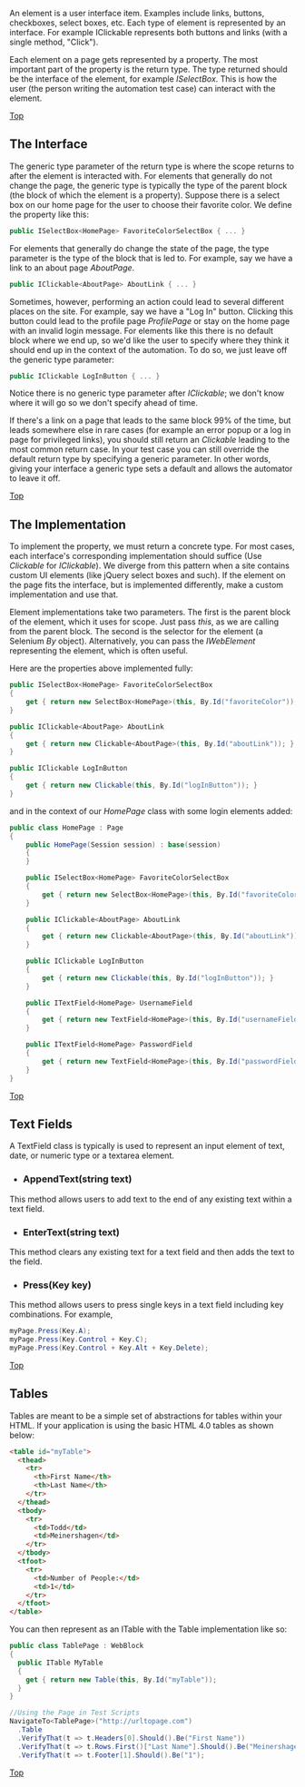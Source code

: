 An element is a user interface item. Examples include links, buttons, checkboxes, select boxes, etc. Each type of element is represented by an interface. For example IClickable represents both buttons and links (with a single method, "Click").

Each element on a page gets represented by a property. The most important part of the property is the return type. The type returned should be the interface of the element, for example *ISelectBox*. This is how the user (the person writing the automation test case) can interact with the element.

[Top](./elements)

## The Interface

The generic type parameter of the return type is where the scope returns to after the element is interacted with. For elements that generally do not change the page, the generic type is typically the type of the parent block (the block of which the element is a property). Suppose there is a select box on our home page for the user to choose their favorite color. We define the property like this:

```c#
public ISelectBox<HomePage> FavoriteColorSelectBox { ... }
```

For elements that generally do change the state of the page, the type parameter is the type of the block that is led to. For example, say we have a link to an about page *AboutPage*.

```c#
public IClickable<AboutPage> AboutLink { ... }
```

Sometimes, however, performing an action could lead to several different places on the site. For example, say we have a "Log In" button. Clicking this button could lead to the profile page *ProfilePage* or stay on the home page with an invalid login message. For elements like this there is no default block where we end up, so we'd like the user to specify where they think it should end up in the context of the automation. To do so, we just leave off the generic type parameter:

```c#
public IClickable LogInButton { ... }
```

Notice there is no generic type parameter after *IClickable*; we don't know where it will go so we don't specify ahead of time.

If there's a link on a page that leads to the same block 99% of the time, but leads somewhere else in rare cases (for example an error popup or a log in page for privileged links), you should still return an *Clickable* leading to the most common return case. In your test case you can still override the default return type by specifying a generic parameter. In other words, giving your interface a generic type sets a default and allows the automator to leave it off.

[Top](./elements)

## The Implementation

To implement the property, we must return a concrete type. For most cases, each interface's corresponding implementation should suffice (Use *Clickable* for *IClickable*). We diverge from this pattern when a site contains custom UI elements (like jQuery select boxes and such). If the element on the page fits the interface, but is implemented differently, make a custom implementation and use that.

Element implementations take two parameters. The first is the parent block of the element, which it uses for scope. Just pass *this*, as we are calling from the parent block. The second is the selector for the element (a Selenium *By* object). Alternatively, you can pass the *IWebElement* representing the element, which is often useful.

Here are the properties above implemented fully:

```c#
public ISelectBox<HomePage> FavoriteColorSelectBox
{
    get { return new SelectBox<HomePage>(this, By.Id("favoriteColor")); }
}

public IClickable<AboutPage> AboutLink
{
    get { return new Clickable<AboutPage>(this, By.Id("aboutLink")); }
}

public IClickable LogInButton
{
    get { return new Clickable(this, By.Id("logInButton")); }
}
```

and in the context of our *HomePage* class with some login elements added:

```c#
public class HomePage : Page
{
    public HomePage(Session session) : base(session)
    {
    }

    public ISelectBox<HomePage> FavoriteColorSelectBox
    {
        get { return new SelectBox<HomePage>(this, By.Id("favoriteColor")); }
    }

    public IClickable<AboutPage> AboutLink
    {
        get { return new Clickable<AboutPage>(this, By.Id("aboutLink")); }
    }

    public IClickable LogInButton
    {
        get { return new Clickable(this, By.Id("logInButton")); }
    }

    public ITextField<HomePage> UsernameField
    {
        get { return new TextField<HomePage>(this, By.Id("usernameField")); }
    }

    public ITextField<HomePage> PasswordField
    {
        get { return new TextField<HomePage>(this, By.Id("passwordField")); }
    }
}
```

[Top](./elements)

## Text Fields
A TextField class is typically is used to represent an input element of text, date, or numeric type or a textarea element.

* ### AppendText(string text)
This method allows users to add text to the end of any existing text within a text field.

* ### EnterText(string text)
This method clears any existing text for a text field and then adds the text to the field.

* ### Press(Key key)
This method allows users to press single keys in a text field including key combinations.  For example,

```csharp
myPage.Press(Key.A);
myPage.Press(Key.Control + Key.C);
myPage.Press(Key.Control + Key.Alt + Key.Delete);
```

[Top](./elements)

## Tables
Tables are meant to be a simple set of abstractions for tables within your HTML.  If your application is using the basic HTML 4.0 tables as shown below:

```html
<table id="myTable">
  <thead>
    <tr>
      <th>First Name</th>
      <th>Last Name</th>
    </tr>
  </thead>
  <tbody>
    <tr>
      <td>Todd</td>
      <td>Meinershagen</td>
    </tr>
  </tbody>
  <tfoot>
    <tr>
      <td>Number of People:</td>
      <td>1</td>
    </tr>
  </tfoot>
</table>
```

You can then represent as an ITable with the Table implementation like so:

```csharp
public class TablePage : WebBlock
{
  public ITable MyTable 
  {
    get { return new Table(this, By.Id("myTable"));
  }
}

//Using the Page in Test Scripts
NavigateTo<TablePage>("http://urltopage.com")
  .Table
  .VerifyThat(t => t.Headers[0].Should().Be("First Name"))
  .VerifyThat(t => t.Rows.First()["Last Name"].Should().Be("Meinershagen"))
  .VerifyThat(t => t.Footer[1].Should().Be("1");
```

[Top](./elements)
